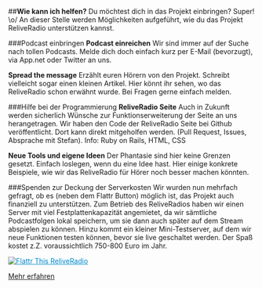 ##**Wie kann ich helfen?**
Du möchtest dich in das Projekt einbringen? Super! \o/ An dieser Stelle werden Möglichkeiten aufgeführt, wie du das Projekt ReliveRadio unterstützen kannst.

###Podcast einbringen
**Podcast einreichen**
Wir sind immer auf der Suche nach tollen Podcasts. Melde dich doch einfach kurz per E-Mail (bevorzugt), via App.net oder Twitter an uns.

**Spread the message**
Erzählt euren Hörern von den Projekt. Schreibt vielleicht sogar einen kleinen Artikel. Hier könnt ihr sehen, wo das ReliveRadio schon erwähnt wurde. Bei Fragen gerne einfach melden.

###Hilfe bei der Programmierung
**ReliveRadio Seite**
Auch in Zukunft werden sicherlich Wünsche zur Funktionserweiterung der Seite an uns herangetragen. Wir haben den Code der ReliveRadio Seite bei Github veröffentlicht. Dort kann direkt mitgeholfen werden. (Pull Request, Issues, Absprache mit Stefan). Info: Ruby on Rails, HTML, CSS

**Neue Tools und eigene Ideen**
Der Phantasie sind hier keine Grenzen gesetzt. Einfach loslegen, wenn du eine Idee hast. Hier einige konkrete Beispiele, wie wir das ReliveRadio für Hörer noch besser machen könnten.

###Spenden zur Deckung der Serverkosten
Wir wurden nun mehrfach gefragt, ob es (neben dem Flattr Button) möglich ist, das Projekt auch finanziell zu unterstützen. Zum Betrieb des ReliveRadios haben wir einen Server mit viel Festplattenkapazität angemietet, da wir sämtliche Podcastfolgen lokal speichern, um sie dann auch später auf dem Stream abspielen zu können. Hinzu kommt ein kleiner Mini-Testserver, auf dem wir neue Funktionen testen können, bevor sie live geschaltet werden. Der Spaß kostet z.Z. voraussichtlich 750-800 Euro im Jahr. 

<a style="color: #08C;" href="http://flattr.com/thing/973782/ReliveRadio-de-Podcasts-rund-um-die-Uhr"><img src="https://a248.e.akamai.net/camo.github.com/739a757846f69c1cc10163619eec008e871b591b/687474703a2f2f6170692e666c617474722e636f6d2f627574746f6e2f666c617474722d62616467652d6c617267652e706e67" 
alt="Flattr This" title="Flattr This" style="max-width:100%;"> ReliveRadio</a>


<a href="http://reliveradio.de/info/helfen">Mehr erfahren</a>